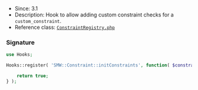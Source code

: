 * Since: 3.1
* Description: Hook to allow adding custom constraint checks for a `custom_constraint`.
* Reference class: [`ConstraintRegistry.php`][ConstraintRegistry.php]

### Signature

```php
use Hooks;

Hooks::register( 'SMW::Constraint::initConstraints', function( $constraintRegistry ) {

	return true;
} );
```

[ConstraintRegistry.php]:https://github.com/SemanticMediaWiki/SemanticMediaWiki/blob/master/src/Constraint/ConstraintRegistry.php